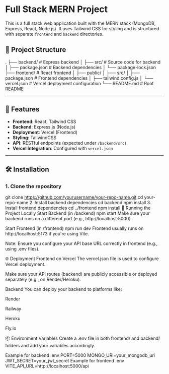
# Full Stack MERN Project

This is a full stack web application built with the MERN stack (MongoDB, Express, React, Node.js). It uses Tailwind CSS for styling and is structured with separate `frontend` and `backend` directories.

## 📁 Project Structure

.
├── backend/ # Express backend
│ ├── src/ # Source code for backend
│ ├── package.json # Backend dependencies
│ └── package-lock.json
├── frontend/ # React frontend
│ ├── public/
│ ├── src/
│ ├── package.json # Frontend dependencies
│ ├── tailwind.config.js
│ └── vercel.json # Vercel deployment configuration
└── README.md # Root README


---

## 🚀 Features

- **Frontend**: React, Tailwind CSS
- **Backend**: Express.js (Node.js)
- **Deployment**: Vercel (Frontend)
- **Styling**: TailwindCSS
- **API**: RESTful endpoints (expected under `/backend/src`)
- **Vercel Integration**: Configured with `vercel.json`

---

## 🛠️ Installation

### 1. Clone the repository
git clone https://github.com/yourusername/your-repo-name.git
cd your-repo-name
2. Install backend dependencies
cd backend
npm install
3. Install frontend dependencies
cd ../frontend
npm install
🧪 Running the Project Locally
Start Backend (in /backend)
npm start
Make sure your backend runs on a different port (e.g., http://localhost:5000).

Start Frontend (in /frontend)
npm run dev
Frontend usually runs on http://localhost:5173 if you're using Vite.

Note: Ensure you configure your API base URL correctly in frontend (e.g., using .env files).

🌐 Deployment
Frontend on Vercel
The vercel.json file is used to configure Vercel deployment.

Make sure your API routes (backend) are publicly accessible or deployed separately (e.g., on Render/Heroku).

Backend
You can deploy your backend to platforms like:

Render

Railway

Heroku

Fly.io

📦 Environment Variables
Create a .env file in both frontend/ and backend/ folders and add your variables accordingly.

Example for backend .env
PORT=5000
MONGO_URI=your_mongodb_uri
JWT_SECRET=your_jwt_secret
Example for frontend .env
VITE_API_URL=http://localhost:5000/api



